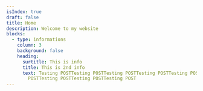 ```yaml
---
isIndex: true
draft: false
title: Home
description: Welcome to my website
blocks:
  - type: informations
    column: 3
    background: false
    heading:
      surtitle: This is info
      title: This is 2nd info
      text: Testing POSTTesting POSTTesting POSTTesting POSTTesting POSTTesting
        POSTTesting POSTTesting POSTTesting POST
---
```


